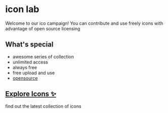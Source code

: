 # icon lab
Welcome to our ico campaign!
You can contribute and use freely icons with advantage of open source licensing

## What's special
- awesome series of collection
- unlimited access
- always free
- free upload and use
- [opensource](/LICENSE)

## [Explore Icons ✨](res)
find out the latest collection of icons
